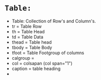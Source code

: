 # `Table:`
- Table: Collection of Row's and Column's.
- tr = Table Row
- th = Table Head
- td = Table Data
- thead = Table head
- tbody = Table Body
- tfoot = Table Footgroup of columns    
- calgroup = 
- col = colsapan (col span="1")
- caption = table heading
- 